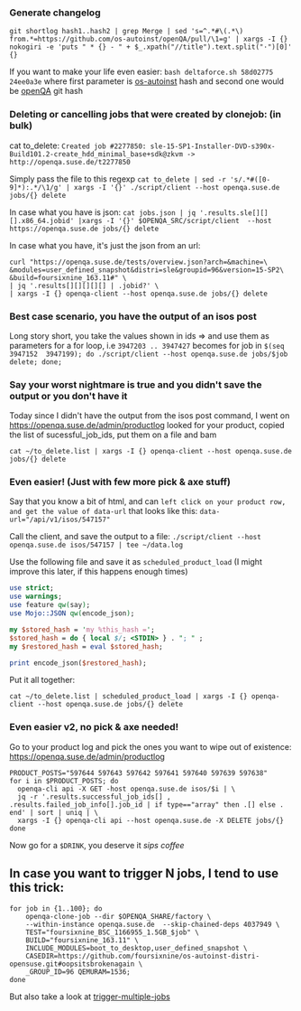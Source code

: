 ### Generate changelog
`git shortlog hash1..hash2 | grep Merge | sed 's=^.*#\(.*\) from.*=https://github.com/os-autoinst/openQA/pull/\1=g' | xargs -I {} nokogiri -e 'puts " * {} - " + $_.xpath("//title").text.split("·")[0]' {}`

If you want to make your life even easier: `bash deltaforce.sh 58d02775 24ee0a3e` where first parameter is [os-autoinst](https://github.com/os-autoinst/os-autoinst) hash and second one would be [openQA](https://github.com/os-autoinst/openQA) git hash

### Deleting or cancelling jobs that were created by clonejob: (in bulk)

cat to_delete:
`Created job #2277850: sle-15-SP1-Installer-DVD-s390x-Build101.2-create_hdd_minimal_base+sdk@zkvm -> http://openqa.suse.de/t2277850`

Simply pass the file to this regexp
`cat to_delete | sed -r 's/.*#([0-9]*):.*/\1/g' | xargs -I '{}' ./script/client --host openqa.suse.de jobs/{} delete`

In case what you have is json:
`cat jobs.json | jq '.results.sle[][][].x86_64.jobid' |xargs -I '{}' $OPENQA_SRC/script/client  --host https://openqa.suse.de jobs/{} delete`

In case what you have, it's just the json from an url:
```
curl "https://openqa.suse.de/tests/overview.json?arch=&machine=\
&modules=user_defined_snapshot&distri=sle&groupid=96&version=15-SP2\
&build=foursixnine_163.11#" \
| jq '.results[][][][][] | .jobid?' \
| xargs -I {} openqa-client --host openqa.suse.de jobs/{} delete
```

### Best case scenario, you have the output of an isos post

Long story short, you take the values shown in ids => and use them as parameters for a for loop, i.e `3947203 .. 3947427` becomes for job in `$(seq 3947152  3947199); do ./script/client --host openqa.suse.de jobs/$job delete; done;`

### Say your worst nightmare is true and you didn't save the output or you don't have it

Today since I didn't have the output from the isos post command, I went on https://openqa.suse.de/admin/productlog looked for your product, copied the list of sucessful_job_ids, put them on a file and bam

`cat ~/to_delete.list | xargs -I {} openqa-client --host openqa.suse.de jobs/{} delete`

### Even easier! (Just with few more pick & axe stuff)

Say that you know a bit of html, and can `left click on your product row, and get the value of data-url` that looks like this: `data-url="/api/v1/isos/547157"`

Call the client, and save the output to a file: `./script/client --host openqa.suse.de isos/547157 | tee ~/data.log`

Use the following file and save it as `scheduled_product_load` (I might improve this later, if this happens enough times)

```perl scheduled_product_load
use strict; 
use warnings;
use feature qw(say); 
use Mojo::JSON qw(encode_json);

my $stored_hash = 'my %this_hash =';
$stored_hash = do { local $/; <STDIN> } . "; " ;
my $restored_hash = eval $stored_hash;

print encode_json($restored_hash);
```

Put it all together:

`cat ~/to_delete.list | scheduled_product_load | xargs -I {} openqa-client --host openqa.suse.de jobs/{} delete`

### Even easier v2, no pick & axe needed!

Go to your product log and pick the ones you want to wipe out of existence: https://openqa.suse.de/admin/productlog

```
PRODUCT_POSTS="597644 597643 597642 597641 597640 597639 597638"
for i in $PRODUCT_POSTS; do
  openqa-cli api -X GET -host openqa.suse.de isos/$i | \
  jq -r '.results.successful_job_ids[] , .results.failed_job_info[].job_id | if type=="array" then .[] else . end' | sort | uniq | \
  xargs -I {} openqa-cli api --host openqa.suse.de -X DELETE jobs/{}
done
```

Now go for a `$DRINK`, you deserve it *sips coffee*

## In case you want to trigger N jobs, I tend to use this trick:

```
for job in {1..100}; do 
    openqa-clone-job --dir $OPENQA_SHARE/factory \
    --within-instance openqa.suse.de  --skip-chained-deps 4037949 \
    TEST="foursixnine_BSC_1166955_1.5GB_$job" \
    BUILD="foursixnine_163.11" \
    INCLUDE_MODULES=boot_to_desktop,user_defined_snapshot \ 
    CASEDIR=https://github.com/foursixnine/os-autoinst-distri-opensuse.git#oopsitsbrokenagain \
    _GROUP_ID=96 QEMURAM=1536; 
done

```

But also take a look at [trigger-multiple-jobs](trigger-multiple-jobs)
